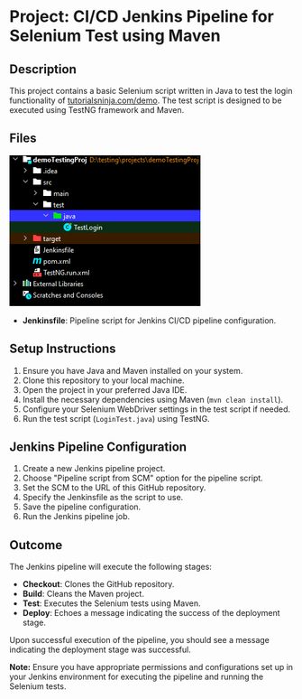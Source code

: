 # Project: CI/CD Jenkins Pipeline for Selenium Test using Maven

## Description
This project contains a basic Selenium script written in Java to test the login functionality of [tutorialsninja.com/demo](https://tutorialsninja.com/demo). The test script is designed to be executed using TestNG framework and Maven.

## Files
![Project Structure](ProjStruc.png)
- **Jenkinsfile**: Pipeline script for Jenkins CI/CD pipeline configuration.

## Setup Instructions
1. Ensure you have Java and Maven installed on your system.
2. Clone this repository to your local machine.
3. Open the project in your preferred Java IDE.
4. Install the necessary dependencies using Maven (`mvn clean install`).
5. Configure your Selenium WebDriver settings in the test script if needed.
6. Run the test script (`LoginTest.java`) using TestNG.

## Jenkins Pipeline Configuration
1. Create a new Jenkins pipeline project.
2. Choose "Pipeline script from SCM" option for the pipeline script.
3. Set the SCM to the URL of this GitHub repository.
4. Specify the Jenkinsfile as the script to use.
5. Save the pipeline configuration.
6. Run the Jenkins pipeline job.

## Outcome
The Jenkins pipeline will execute the following stages:
- **Checkout**: Clones the GitHub repository.
- **Build**: Cleans the Maven project.
- **Test**: Executes the Selenium tests using Maven.
- **Deploy**: Echoes a message indicating the success of the deployment stage.

Upon successful execution of the pipeline, you should see a message indicating the deployment stage was successful.

**Note:** Ensure you have appropriate permissions and configurations set up in your Jenkins environment for executing the pipeline and running the Selenium tests.

